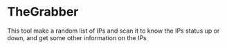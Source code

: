 # TheGrabber
This tool make a random list of IPs and scan it to know the IPs status up or down, and get some other information on the IPs
